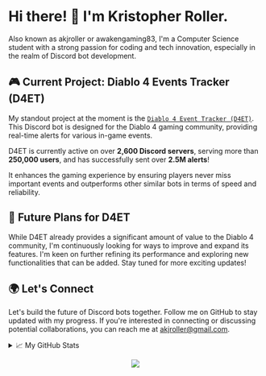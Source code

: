 # Hi there! 👋 I'm Kristopher Roller.

Also known as akjroller or awakengaming83, I'm a Computer Science student with a strong passion for coding and tech innovation, especially in the realm of Discord bot development.

## 🎮 Current Project: Diablo 4 Events Tracker (D4ET)
My standout project at the moment is the [`Diablo 4 Event Tracker (D4ET)`](https://discord.com/oauth2/authorize?client_id=1118297246379806781&permissions=2147568640&scope=bot%20applications.commands). This Discord bot is designed for the Diablo 4 gaming community, providing real-time alerts for various in-game events.

D4ET is currently active on over **2,600 Discord servers**, serving more than **250,000 users**, and has successfully sent over **2.5M alerts**! 

It enhances the gaming experience by ensuring players never miss important events and outperforms other similar bots in terms of speed and reliability.

## 🚀 Future Plans for D4ET
While D4ET already provides a significant amount of value to the Diablo 4 community, I'm continuously looking for ways to improve and expand its features. I'm keen on further refining its performance and exploring new functionalities that can be added. Stay tuned for more exciting updates!

## 🌍 Let's Connect
Let's build the future of Discord bots together. Follow me on GitHub to stay updated with my progress. If you're interested in connecting or discussing potential collaborations, you can reach me at [akjroller@gmail.com](mailto:akjroller@gmail.com).

<details>
<summary>📈 My GitHub Stats</summary>
<br>
<p align="center">
  <a href="https://github.com/akjroller">
    <img src="https://github-profile-summary-cards.vercel.app/api/cards/profile-details?username=akjroller&theme=transparent" alt="GitHub Profile Summary" />
  </a>
  <a href="https://github.com/akjroller">
    <img src="https://github-profile-summary-cards.vercel.app/api/cards/most-commit-language?username=akjroller&theme=transparent" alt="Top Languages" />
  </a>
  <a href="https://github.com/akjroller">
    <img src="https://github-profile-summary-cards.vercel.app/api/cards/stats?username=akjroller&theme=transparent" alt="GitHub Stats" />
  </a>

  </a>
</p>
</details>

<p align="center">
  <a href="https://github.com/akjroller">
    <img src="https://komarev.com/ghpvc/?username=akjroller&color=blue&style=flat)" />
  </a>
</p>
